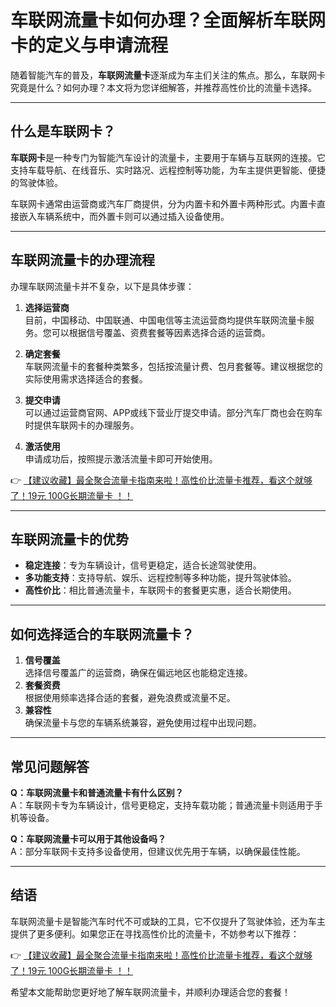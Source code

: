 # 车联网流量卡如何办理？全面解析车联网卡的定义与申请流程

随着智能汽车的普及，**车联网流量卡**逐渐成为车主们关注的焦点。那么，车联网卡究竟是什么？如何办理？本文将为您详细解答，并推荐高性价比的流量卡选择。

---

## 什么是车联网卡？

**车联网卡**是一种专门为智能汽车设计的流量卡，主要用于车辆与互联网的连接。它支持车载导航、在线音乐、实时路况、远程控制等功能，为车主提供更智能、便捷的驾驶体验。

车联网卡通常由运营商或汽车厂商提供，分为内置卡和外置卡两种形式。内置卡直接嵌入车辆系统中，而外置卡则可以通过插入设备使用。

---

## 车联网流量卡的办理流程

办理车联网流量卡并不复杂，以下是具体步骤：

1. **选择运营商**  
   目前，中国移动、中国联通、中国电信等主流运营商均提供车联网流量卡服务。您可以根据信号覆盖、资费套餐等因素选择合适的运营商。

2. **确定套餐**  
   车联网流量卡的套餐种类繁多，包括按流量计费、包月套餐等。建议根据您的实际使用需求选择适合的套餐。

3. **提交申请**  
   可以通过运营商官网、APP或线下营业厅提交申请。部分汽车厂商也会在购车时提供车联网卡的办理服务。

4. **激活使用**  
   申请成功后，按照提示激活流量卡即可开始使用。

👉 [【建议收藏】最全聚合流量卡指南来啦！高性价比流量卡推荐，看这个就够了！19元 100G长期流量卡 ！！](https://bit.ly/Liuliangka)

---

## 车联网流量卡的优势

- **稳定连接**：专为车辆设计，信号更稳定，适合长途驾驶使用。  
- **多功能支持**：支持导航、娱乐、远程控制等多种功能，提升驾驶体验。  
- **高性价比**：相比普通流量卡，车联网卡的套餐更实惠，适合长期使用。

---

## 如何选择适合的车联网流量卡？

1. **信号覆盖**  
   选择信号覆盖广的运营商，确保在偏远地区也能稳定连接。  
2. **套餐资费**  
   根据使用频率选择合适的套餐，避免浪费或流量不足。  
3. **兼容性**  
   确保流量卡与您的车辆系统兼容，避免使用过程中出现问题。

---

## 常见问题解答

**Q：车联网流量卡和普通流量卡有什么区别？**  
A：车联网卡专为车辆设计，信号更稳定，支持车载功能；普通流量卡则适用于手机等设备。

**Q：车联网流量卡可以用于其他设备吗？**  
A：部分车联网卡支持多设备使用，但建议优先用于车辆，以确保最佳性能。

---

## 结语

车联网流量卡是智能汽车时代不可或缺的工具，它不仅提升了驾驶体验，还为车主提供了更多便利。如果您正在寻找高性价比的流量卡，不妨参考以下推荐：

👉 [【建议收藏】最全聚合流量卡指南来啦！高性价比流量卡推荐，看这个就够了！19元 100G长期流量卡 ！！](https://bit.ly/Liuliangka)

希望本文能帮助您更好地了解车联网流量卡，并顺利办理适合您的套餐！